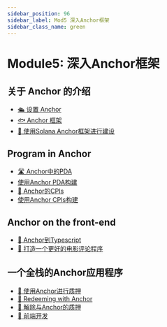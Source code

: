 ```yaml
---
sidebar_position: 96
sidebar_label: Mod5 深入Anchor框架
sidebar_class_name: green
---
```


# Module5: 深入Anchor框架

## 关于 Anchor 的介绍

- [🛳 设置 Anchor](./introduction-to-anchor/setting-up-anchor/README.md)
- [🐟 Anchor 框架](./introduction-to-anchor/the-anchor-framework/README.md)
- [🧱 使用Solana Anchor框架进行建设](./introduction-to-anchor/build-with-solana-frameworks/README.md)

## Program in Anchor

- [🛣 Anchor中的PDA](./program-in-anchor/pdas-in-anchor/README.md)
- [使用Anchor PDA构建](./program-in-anchor/build-with-anchor-pdas/README.md)
- [🔀 Anchor的CPIs](./program-in-anchor/cpis-in-anchor/README.md)
- [使用Anchor CPIs构建](./program-in-anchor/build-with-anchor-cpis/README.md)


## Anchor on the front-end

- [🐹 Anchor到Typescript](./anchor-on-the-front-end/anchor-into-typescript/README.md)
- [🎥 打造一个更好的电影评论程序](./anchor-on-the-front-end/build-a-better-movie-review-program/README.md)


## 一个全栈的Anchor应用程序

- [🥩 使用Anchor进行质押](./a-full-stack-anchor-app/staking-with-anchor/README.md)
- [💸 Redeeming with Anchor](./a-full-stack-anchor-app/redeeming-with-anchor/README.md)
- [🍖 解除与Anchor的质押
](./a-full-stack-anchor-app/unstaking-with-anchor/README.md)
- [🏬 前端开发](./a-full-stack-anchor-app/build-the-front-end/README.md)
